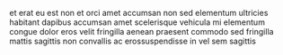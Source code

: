 et erat eu est non et orci amet accumsan non sed elementum ultricies habitant
dapibus accumsan amet scelerisque vehicula mi elementum congue dolor eros velit
fringilla aenean praesent commodo sed fringilla mattis sagittis non convallis
ac erossuspendisse in vel sem sagittis